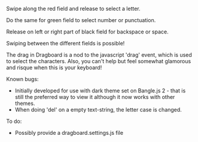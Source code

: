 Swipe along the red field and release to select a letter.

Do the same for green field to select number or punctuation.

Release on left or right part of black field for backspace or space.

Swiping between the different fields is possible!

The drag in Dragboard is a nod to the javascript 'drag' event, which is used to select the characters. Also, you can't help but feel somewhat glamorous and risque when this is your keyboard!

Known bugs: 
- Initially developed for use with dark theme set on Bangle.js 2 - that is still the preferred way to view it although it now works with other themes.
- When doing 'del' on a empty text-string, the letter case is changed.

To do: 
- Possibly provide a dragboard.settings.js file
